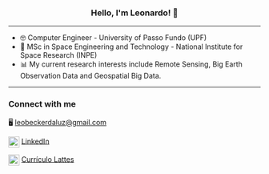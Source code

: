 <h3 align="center">Hello, I'm Leonardo! 👋</h3>

---
- 🤓 Computer Engineer - University of Passo Fundo (UPF)
- 🚀 MSc in Space Engineering and Technology - National Institute for Space Research (INPE)
- 📊 My current research interests include Remote Sensing, Big Earth Observation Data and Geospatial Big Data.

---

### Connect with me
🖥 leobeckerdaluz@gmail.com

[<img align="center" width="22px" src="https://cdn.jsdelivr.net/npm/simple-icons@v3/icons/linkedin.svg"/>](https://www.linkedin.com/in/leonardo-becker-da-luz-460872164/) <a href="https://www.linkedin.com/in/leonardo-becker-da-luz-460872164/"> LinkedIn</a>

[<img align="center" alt="leobeckerdaluz | Lattes" width="22px" src="https://ufmg.br/thumbor/jKht0gK_EKiWGANsvxCB7ORa9_4=/27x0:396x247/712x474/https://ufmg.br/storage/d/4/9/9/d499bf9074133db295373575066f97e4_15622676670826_972558144.png"/>](http://lattes.cnpq.br/8811631270161746) <a href="http://lattes.cnpq.br/8811631270161746"> Currículo Lattes</a>
